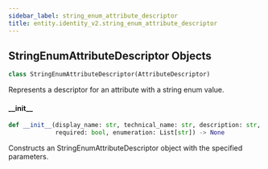 ```yaml
---
sidebar_label: string_enum_attribute_descriptor
title: entity.identity_v2.string_enum_attribute_descriptor
---
```


## StringEnumAttributeDescriptor Objects

```python
class StringEnumAttributeDescriptor(AttributeDescriptor)
```

Represents a descriptor for an attribute with a string enum value.

#### \_\_init\_\_

```python
def __init__(display_name: str, technical_name: str, description: str,
             required: bool, enumeration: List[str]) -> None
```

Constructs an StringEnumAttributeDescriptor object with the specified parameters.


